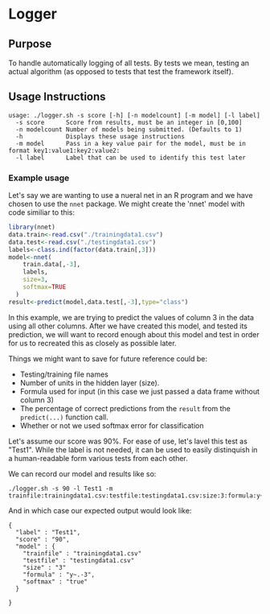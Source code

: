 # Logger
## Purpose
To handle automatically logging of all tests.
By tests we mean, testing an actual algorithm (as opposed to tests that test the framework itself).


## Usage Instructions
```
usage: ./logger.sh -s score [-h] [-n modelcount] [-m model] [-l label]
  -s score      Score from results, must be an integer in [0,100]
  -n modelcount Number of models being submitted. (Defaults to 1)
  -h            Displays these usage instructions
  -m model      Pass in a key value pair for the model, must be in format key1:value1:key2:value2:
  -l label      Label that can be used to identify this test later

```

### Example usage
Let's say we are wanting to use a nueral net in an R program and we have chosen to use the `nnet` package.
We might create the 'nnet' model with code similiar to this:
```R
library(nnet)
data.train<-read.csv("./trainingdata1.csv")
data.test<-read.csv("./testingdata1.csv")
labels<-class.ind(factor(data.train[,3]))
model<-nnet(
    train.data[,-3],
    labels,
    size=3,
    softmax=TRUE
  )
result<-predict(model,data.test[,-3],type="class")
```
In this example, we are trying to predict the values of column 3 in the data using all other columns.
After we have created this model, and tested its prediction, we will want to record enough about this model and test in order for us to recreated this as closely as possible later.

Things we might want to save for future reference could be:
- Testing/training file names
- Number of units in the hidden layer (size).
- Formula used for input (in this case we just passed a data frame without column 3)
- The percentage of correct predictions from the `result` from the `predict(...)` function call.
- Whether or not we used softmax error for classification

Let's assume our score was 90%.
For ease of use, let's lavel this test as "Test1". While the label is not needed, it can be used to easily distinquish in a human-readable form various tests from each other.

We can record our model and results like so:
```
./logger.sh -s 90 -l Test1 -m trainfile:trainingdata1.csv:testfile:testingdata1.csv:size:3:formula:y~.-3:softmax:true
```
And in which case our expected output would look like:
```
{
  "label" : "Test1",
  "score" : "90",
  "model" : {
    "trainfile" : "trainingdata1.csv"
    "testfile" : "testingdata1.csv"
    "size" : "3"
    "formula" : "y~.-3",
    "softmax" : "true"
  }

}
```
